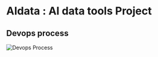 # AIdata : AI data tools Project

## Devops process

![Devops Process](docs/img/git-devops.pngimg/devops_process.png)